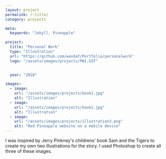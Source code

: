 ```yaml
---
layout: project
permalink: /:title/
category: projects

meta:
  keywords: "Jekyll, Pineapple"

project:
  title: "Personal Work"
  type: "Illustration"
  url: "https://github.com/wandaf/Portfolio/personalwork"
  logo: "/assets/images/projects/PW1.GIF"
 

  year: "2018"

images:
  - image:
    url: "/assets/images/projects/book1.jpg"
    alt: "Illustration"
  - image:
    url: "/assets/images/projects/book2.jpg"
    alt: "Illustration"
  - image:
    url: "/assets/images/projects/illustration3.png"
    alt: "Red Pineapple website on a mobile device"
---
```

<p>I was inspired by Jerry Pinkney's childrens' book Sam and the Tigers to create my own two illustrations for the story. I used Photoshop to create all three of these images.</p>
